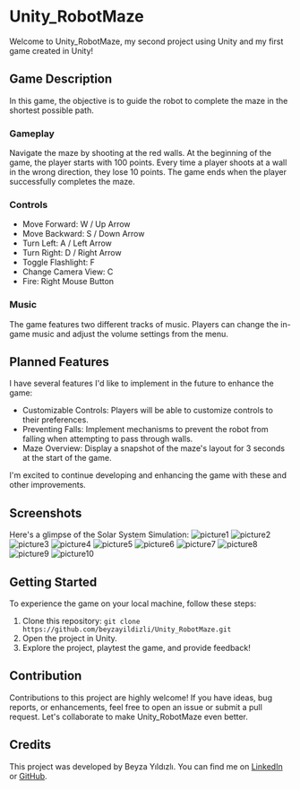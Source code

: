 # Unity_RobotMaze
Welcome to Unity_RobotMaze, my second project using Unity and my first game created in Unity! 

## Game Description
In this game, the objective is to guide the robot to complete the maze in the shortest possible path.

### Gameplay
Navigate the maze by shooting at the red walls. At the beginning of the game, the player starts with 100 points. Every time a player shoots at a wall in the wrong direction, they lose 10 points. The game ends when the player successfully completes the maze.

### Controls
- Move Forward: W / Up Arrow
- Move Backward: S / Down Arrow
- Turn Left: A / Left Arrow
- Turn Right: D / Right Arrow
- Toggle Flashlight: F
- Change Camera View: C
- Fire: Right Mouse Button

### Music
The game features two different tracks of music. Players can change the in-game music and adjust the volume settings from the menu.

## Planned Features
I have several features I'd like to implement in the future to enhance the game:

- Customizable Controls: Players will be able to customize controls to their preferences.
- Preventing Falls: Implement mechanisms to prevent the robot from falling when attempting to pass through walls.
- Maze Overview: Display a snapshot of the maze's layout for 3 seconds at the start of the game.

I'm excited to continue developing and enhancing the game with these and other improvements.

## Screenshots

Here's a glimpse of the Solar System Simulation:
![picture1](https://github.com/beyzayildizli/Unity_RobotMaze/assets/77398074/8a18c0ce-83b4-459a-9e8e-47b6d2afac19)
![picture2](https://github.com/beyzayildizli/Unity_RobotMaze/assets/77398074/be9bba6b-353d-4ae0-811a-4e58af4295f0)
![picture3](https://github.com/beyzayildizli/Unity_RobotMaze/assets/77398074/b32d3f7b-6c1c-4e8f-9563-77542b765192)
![picture4](https://github.com/beyzayildizli/Unity_RobotMaze/assets/77398074/d79f6e19-1bd0-4d87-9c00-9a415a4d327e)
![picture5](https://github.com/beyzayildizli/Unity_RobotMaze/assets/77398074/ea0eadb5-4942-4ad1-897f-1ba2bdf0fa56)
![picture6](https://github.com/beyzayildizli/Unity_RobotMaze/assets/77398074/9d8b9431-4d89-481e-b725-e41122a12f50)
![picture7](https://github.com/beyzayildizli/Unity_RobotMaze/assets/77398074/4531259d-16ba-4a06-bfb6-46cc36358724)
![picture8](https://github.com/beyzayildizli/Unity_RobotMaze/assets/77398074/32f7e263-7600-4b46-b52d-541b25d09e7b)
![picture9](https://github.com/beyzayildizli/Unity_RobotMaze/assets/77398074/8711e1f1-2b34-4c3e-8b0d-928164242ecd)
![picture10](https://github.com/beyzayildizli/Unity_RobotMaze/assets/77398074/bf156acf-5042-4bcc-80ad-a5ad580cfdf2)

## Getting Started
To experience the game on your local machine, follow these steps:

1. Clone this repository: `git clone https://github.com/beyzayildizli/Unity_RobotMaze.git`
2. Open the project in Unity.
3. Explore the project, playtest the game, and provide feedback!

## Contribution
Contributions to this project are highly welcome! If you have ideas, bug reports, or enhancements, feel free to open an issue or submit a pull request. Let's collaborate to make Unity_RobotMaze even better.

## Credits
This project was developed by Beyza Yıldızlı. You can find me on [LinkedIn](https://www.linkedin.com/in/beyzayildizli/) or [GitHub](https://github.com/beyzayildizli).
